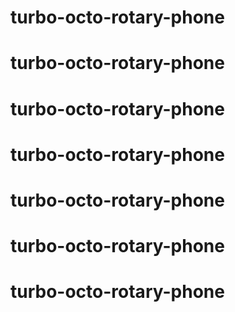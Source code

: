 # turbo-octo-rotary-phone
# turbo-octo-rotary-phone
# turbo-octo-rotary-phone
# turbo-octo-rotary-phone
# turbo-octo-rotary-phone
# turbo-octo-rotary-phone
# turbo-octo-rotary-phone
